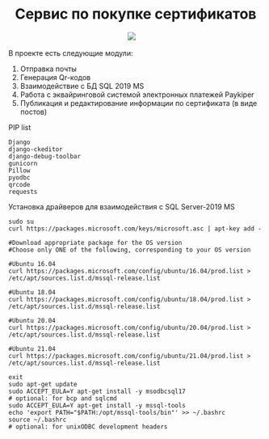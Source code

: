 <h1 align="center">Сервис по покупке сертификатов</h1>
<p align="center">
<img src="https://img.shields.io/badge/python-v3.8-blue?style=for-the-badge">
<img src="https://img.shields.io/badge/django-3.0-blue?style=for-the-badge" alt="">
<img src="https://img.shields.io/badge/SQL-MS--2019-blue?style=for-the-badge" alt="">
<img src="https://img.shields.io/badge/HTML-blue?style=for-the-badge" alt="">
<img src="https://img.shields.io/badge/CSS-blue?style=for-the-badge" alt="">
</p>
<p>
    В проекте есть следующие модули:
</p>
<ol>
    <li>Отправка почты</li>
    <li>Генерация Qr-кодов</li>
    <li>Взаимодействие с БД SQL 2019 MS</li>
    <li>Работа с эквайринговой системой электронных платежей Paykiper</li>
    <li>Публикация и редактирование информации по сертификата (в виде постов)</li>
</ol>

<p>
    PIP list
</p>

    Django
    django-ckeditor
    django-debug-toolbar
    gunicorn
    Pillow
    pyodbc
    qrcode
    requests

<p>
    Установка драйверов для взаимодействия с SQL Server-2019 MS
</p>
    
    sudo su
    curl https://packages.microsoft.com/keys/microsoft.asc | apt-key add -

    #Download appropriate package for the OS version
    #Choose only ONE of the following, corresponding to your OS version

    #Ubuntu 16.04
    curl https://packages.microsoft.com/config/ubuntu/16.04/prod.list > /etc/apt/sources.list.d/mssql-release.list

    #Ubuntu 18.04
    curl https://packages.microsoft.com/config/ubuntu/18.04/prod.list > /etc/apt/sources.list.d/mssql-release.list

    #Ubuntu 20.04
    curl https://packages.microsoft.com/config/ubuntu/20.04/prod.list > /etc/apt/sources.list.d/mssql-release.list

    #Ubuntu 21.04
    curl https://packages.microsoft.com/config/ubuntu/21.04/prod.list > /etc/apt/sources.list.d/mssql-release.list

    exit
    sudo apt-get update
    sudo ACCEPT_EULA=Y apt-get install -y msodbcsql17
    # optional: for bcp and sqlcmd
    sudo ACCEPT_EULA=Y apt-get install -y mssql-tools
    echo 'export PATH="$PATH:/opt/mssql-tools/bin"' >> ~/.bashrc
    source ~/.bashrc
    # optional: for unixODBC development headers